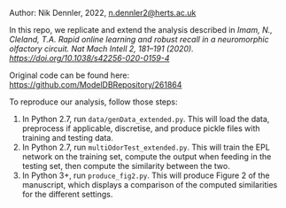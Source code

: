 Author: Nik Dennler, 2022, n.dennler2@herts.ac.uk

In this repo, we replicate and extend the analysis described in *Imam, N., Cleland, T.A. Rapid online learning and robust recall in a neuromorphic olfactory circuit. Nat Mach Intell 2, 181–191 (2020). https://doi.org/10.1038/s42256-020-0159-4*

Original code can be found here: https://github.com/ModelDBRepository/261864

To reproduce our analysis, follow those steps:
1. In Python 2.7, run `data/genData_extended.py`. This will load the data, preprocess if applicable, discretise, and produce pickle files with training and testing data. 
2. In Python 2.7, run `multiOdorTest_extended.py`. This will train the EPL network on the training set, compute the output when feeding in the testing set, then compute the similarity between the two. 
3. In Python 3+, run `produce_fig2.py`. This will produce Figure 2 of the manuscript, which displays a comparison of the computed similarities for the different settings.
